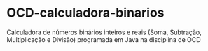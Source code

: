 # OCD-calculadora-binarios
Calculadora de números binários inteiros e reais (Soma, Subtração, Multiplicação e Divisão) programada em Java na disciplina de OCD
